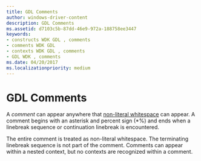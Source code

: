 ```yaml
---
title: GDL Comments
author: windows-driver-content
description: GDL Comments
ms.assetid: d7103c5b-87dd-46e9-972a-188758ee3447
keywords:
- constructs WDK GDL , comments
- comments WDK GDL
- contexts WDK GDL , comments
- GDL WDK , comments
ms.date: 04/20/2017
ms.localizationpriority: medium
---
```


# GDL Comments


A *comment* can appear anywhere that [non-literal whitespace](gdl-whitespace-characters.md) can appear. A comment begins with an asterisk and percent sign (\*%) and ends when a linebreak sequence or continuation linebreak is encountered.

The entire comment is treated as non-literal whitespace. The terminating linebreak sequence is not part of the comment. Comments can appear within a nested context, but no contexts are recognized within a comment.

 

 




